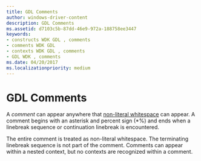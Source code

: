 ```yaml
---
title: GDL Comments
author: windows-driver-content
description: GDL Comments
ms.assetid: d7103c5b-87dd-46e9-972a-188758ee3447
keywords:
- constructs WDK GDL , comments
- comments WDK GDL
- contexts WDK GDL , comments
- GDL WDK , comments
ms.date: 04/20/2017
ms.localizationpriority: medium
---
```


# GDL Comments


A *comment* can appear anywhere that [non-literal whitespace](gdl-whitespace-characters.md) can appear. A comment begins with an asterisk and percent sign (\*%) and ends when a linebreak sequence or continuation linebreak is encountered.

The entire comment is treated as non-literal whitespace. The terminating linebreak sequence is not part of the comment. Comments can appear within a nested context, but no contexts are recognized within a comment.

 

 




